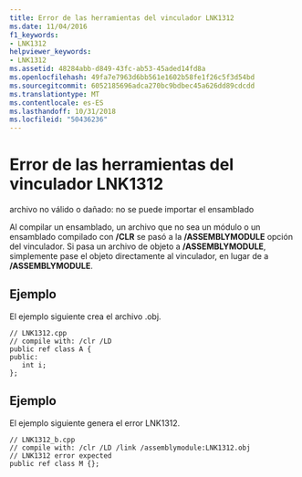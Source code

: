```yaml
---
title: Error de las herramientas del vinculador LNK1312
ms.date: 11/04/2016
f1_keywords:
- LNK1312
helpviewer_keywords:
- LNK1312
ms.assetid: 48284abb-d849-43fc-ab53-45aded14fd8a
ms.openlocfilehash: 49fa7e7963d6bb561e1602b58fe1f26c5f3d54bd
ms.sourcegitcommit: 6052185696adca270bc9bdbec45a626dd89cdcdd
ms.translationtype: MT
ms.contentlocale: es-ES
ms.lasthandoff: 10/31/2018
ms.locfileid: "50436236"
---
```

# <a name="linker-tools-error-lnk1312"></a>Error de las herramientas del vinculador LNK1312

archivo no válido o dañado: no se puede importar el ensamblado

Al compilar un ensamblado, un archivo que no sea un módulo o un ensamblado compilado con **/CLR** se pasó a la **/ASSEMBLYMODULE** opción del vinculador.  Si pasa un archivo de objeto a **/ASSEMBLYMODULE**, simplemente pase el objeto directamente al vinculador, en lugar de a **/ASSEMBLYMODULE**.

## <a name="example"></a>Ejemplo

El ejemplo siguiente crea el archivo .obj.

```
// LNK1312.cpp
// compile with: /clr /LD
public ref class A {
public:
   int i;
};
```

## <a name="example"></a>Ejemplo

El ejemplo siguiente genera el error LNK1312.

```
// LNK1312_b.cpp
// compile with: /clr /LD /link /assemblymodule:LNK1312.obj
// LNK1312 error expected
public ref class M {};
```